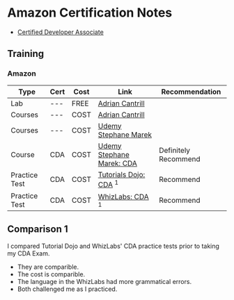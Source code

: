 # Amazon Certification Notes

* [Certified Developer Associate](AWS/CDA/aws-cda.md)

## Training

### Amazon

Type | Cert | Cost | Link | Recommendation
-----|------|------|------|---------------
Lab | --- | FREE | [Adrian Cantrill](https://learn.cantrill.io/p/labs-overview) |
Courses | --- | COST | [Adrian Cantrill](https://learn.cantrill.io/) |
Courses | --- | COST | [Udemy Stephane Marek](https://www.udemy.com/user/stephane-maarek/) |
Course | CDA | COST | [Udemy Stephane Marek: CDA](https://www.udemy.com/course/aws-certified-developer-associate-dva-c01/)| Definitely Recommend
Practice Test | CDA | COST | [Tutorials Dojo: CDA](https://portal.tutorialsdojo.com/courses/aws-certified-developer-associate-practice-exams/) <sup>1</sup>| Recommend
Practice Test | CDA | COST | [WhizLabs: CDA](https://www.whizlabs.com/learn/course/aws-developer-associate/160) <sup>1</sup> | Recommend

## Comparison 1

I compared Tutorial Dojo and WhizLabs' CDA practice tests prior to taking my CDA Exam.

* They are comparible.
* The cost is comparible.
* The language in the WhizLabs had more grammatical errors.
* Both challenged me as I practiced.